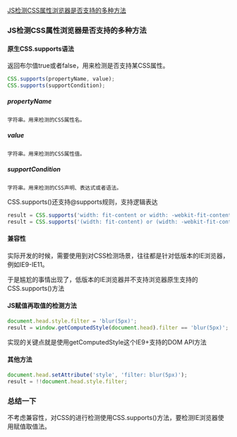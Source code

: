 [JS检测CSS属性浏览器是否支持的多种方法](https://www.zhangxinxu.com/wordpress/2019/11/js-css-supports-detect/)
### JS检测CSS属性浏览器是否支持的多种方法
#### 原生CSS.supports语法
返回布尔值true或者false，用来检测是否支持某CSS属性。
```js
CSS.supports(propertyName, value);
CSS.supports(supportCondition);
```
##### propertyName
    字符串。用来检测的CSS属性名。
##### value
    字符串。用来检测的CSS属性值。
##### supportCondition
    字符串。用来检测的CSS声明、表达式或者语法。


CSS.supports()还支持@supports规则，支持逻辑表达
```js
result = CSS.supports('width: fit-content or width: -webkit-fit-content');
result = CSS.supports('(width: fit-content) or (width: -webkit-fit-content)');
```

#### 兼容性
实际开发的时候，需要使用到对CSS检测场景，往往都是针对低版本的IE浏览器，例如IE9-IE11。

于是尴尬的事情出现了，低版本的IE浏览器并不支持浏览器原生支持的CSS.supports()方法

#### JS赋值再取值的检测方法
```js
document.head.style.filter = 'blur(5px)';
result = window.getComputedStyle(document.head).filter == 'blur(5px)';
```
实现的关键点就是使用getComputedStyle这个IE9+支持的DOM API方法


#### 其他方法
```js
document.head.setAttribute('style', 'filter: blur(5px)');
result = !!document.head.style.filter;
```

### 总结一下
不考虑兼容性，对CSS的进行检测使用CSS.supports()方法，要检测IE浏览器使用赋值取值法。